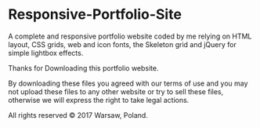 # Responsive-Portfolio-Site
A complete and responsive portfolio website coded by me relying on HTML layout, CSS grids, web and icon fonts, the Skeleton grid and jQuery for simple lightbox effects.

Thanks for Downloading this portfolio website.

By downloading these files you agreed with our terms of use and you may not upload these files to any other website or try to sell these files, otherwise we will express the right to take legal actions. 

All rights reserved © 2017 Warsaw, Poland.
